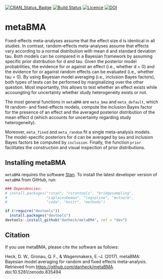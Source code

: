 [![CRAN_Status_Badge](http://www.r-pkg.org/badges/version/metaBMA)](http://cran.r-project.org/package=metaBMA)
[![Build Status](https://travis-ci.org/danheck/metaBMA.svg?branch=master)](https://travis-ci.org/danheck/metaBMA)
[![Licence](https://img.shields.io/badge/licence-GPL--2-green.svg)](https://www.gnu.org/licenses/old-licenses/gpl-2.0.html)
[![DOI](https://zenodo.org/badge/80750374.svg)](https://zenodo.org/badge/latestdoi/80750374)
<!--
[![monthly downloads](http://cranlogs.r-pkg.org/badges/metaBMA)](http://cranlogs.r-pkg.org/badges/metaBMA)
[![total downloads](http://cranlogs.r-pkg.org/badges/grand-total/metaBMA)](http://cranlogs.r-pkg.org/badges/grand-total/metaBMA)
-->

# metaBMA

Fixed-effects meta-analyses assume that the effect size d is identical in all studies. In contrast, random-effects meta-analyses assume that effects vary according to a normal distribution with mean d and standard deviation tau. Both models can be compared in a Bayesian framework by assuming specific prior distribution for d and tau. Given the posterior model probabilities, the evidence for or against an effect (i.e., whether d = 0) and the evidence for or against random effects can be evaluated (i.e., whether tau = 0). By using Bayesian model averaging (i.e., inclusion Bayes factors), both types of tests can be performed by marginalizing over the other question. Most importantly, this allows to test whether an effect exists while accoungting for uncertainty whether study heterogeneity exists or not.

The most general functions in `metaBMA` are `meta_bma` and `meta_default`, which fit random- and fixed-effects models, compute the inclusion Bayes factor for the presence of an effect and the averaged posterior distribution of the mean effect d (which accounts for uncertainty regarding study heterogeneity).

Moreover, `meta_fixed` and `meta_random` fit a single meta-analysis models. The model-specific posteriors for d can be averaged by `bma` and inclusion Bayes factors be computed by `inclusion`. Finally, the function `prior` facilitates the construction and visual inspection of prior distributions.

## Installing metaBMA

`metaBMA` requires the software [Stan](http://mc-stan.org/). 
To install the latest developer version of `metaBMA` from GitHub, run:

```r
### Dependencies:
# install.packages("rstan", "rstantools", "bridgesampling",
#                  "LaplacesDemon", "logspline", "mvtnorm",
#                  "coda", "knitr", "methods")

if (!require("devtools"))
  install.packages("devtools")
devtools::install_github("danheck/metaBMA", ref = "dev")
```


## Citation

If you use metaBMA, please cite the software as follows:

Heck, D. W., Gronau, Q. F., & Wagenmakers, E.-J. (2017). 
metaBMA: Bayesian model averaging for random and fixed effects meta-analysis. 
Retrieved from https://github.com/danheck/metaBMA. doi:10.5281/zenodo.835494
